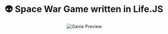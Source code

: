 # 👽 Space War Game written in Life.JS
<p align=center>
  <img src="https://i.snipboard.io/DQk9VH.jpg?nocache=1660651283160" alt="Game Preview" />
</p>
